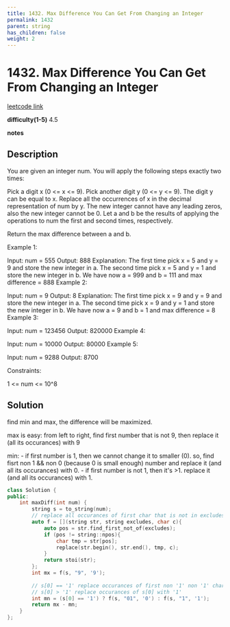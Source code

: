 ```yaml
---
title: 1432. Max Difference You Can Get From Changing an Integer
permalink: 1432
parent: string
has_children: false
weight: 2
---
```

# 1432. Max Difference You Can Get From Changing an Integer
[leetcode link](https://leetcode.com/problems/max-difference-you-can-get-from-changing-an-integer/)

**difficulty(1-5)** 
4.5

**notes**   


## Description
You are given an integer num. You will apply the following steps exactly two times:

Pick a digit x (0 <= x <= 9).
Pick another digit y (0 <= y <= 9). The digit y can be equal to x.
Replace all the occurrences of x in the decimal representation of num by y.
The new integer cannot have any leading zeros, also the new integer cannot be 0.
Let a and b be the results of applying the operations to num the first and second times, respectively.

Return the max difference between a and b.

 

Example 1:

Input: num = 555
Output: 888
Explanation: The first time pick x = 5 and y = 9 and store the new integer in a.
The second time pick x = 5 and y = 1 and store the new integer in b.
We have now a = 999 and b = 111 and max difference = 888
Example 2:

Input: num = 9
Output: 8
Explanation: The first time pick x = 9 and y = 9 and store the new integer in a.
The second time pick x = 9 and y = 1 and store the new integer in b.
We have now a = 9 and b = 1 and max difference = 8
Example 3:

Input: num = 123456
Output: 820000
Example 4:

Input: num = 10000
Output: 80000
Example 5:

Input: num = 9288
Output: 8700
 

Constraints:

1 <= num <= 10^8


## Solution
find min and max, the difference will be maximized.

max is easy: from left to right, find first number that is not 9, then replace it (all its occurances) with 9

min: 
    - if first number is 1, then we cannot change it to smaller (0). so, find fisrt non 1 && non 0 (because 0 is small enough) number and replace it (and all its occurances) with 0.
    - if first number is not 1, then it's >1. replace it (and all its occurances) with 1. 

```c++
class Solution {
public:
    int maxDiff(int num) {
        string s = to_string(num);        
        // replace all occurances of first char that is not in excludes with c
        auto f = [](string str, string excludes, char c){
            auto pos = str.find_first_not_of(excludes);
            if (pos != string::npos){
                char tmp = str[pos];
                replace(str.begin(), str.end(), tmp, c);
            }
            return stoi(str);
        };
        int mx = f(s, "9", '9');
        
        // s[0] == '1' replace occurances of first non '1' non '1' character with '0'
        // s[0] > '1' replace occurances of s[0] with '1'
        int mn = (s[0] == '1') ? f(s, "01", '0') : f(s, "1", '1');
        return mx - mn;
    }
};
```

<!-- 
Default label
{: .label }

Blue label
{: .label .label-blue }

Stable
{: .label .label-green }

New release
{: .label .label-purple }

Coming soon
{: .label .label-yellow }

Deprecated
{: .label .label-red } -->
